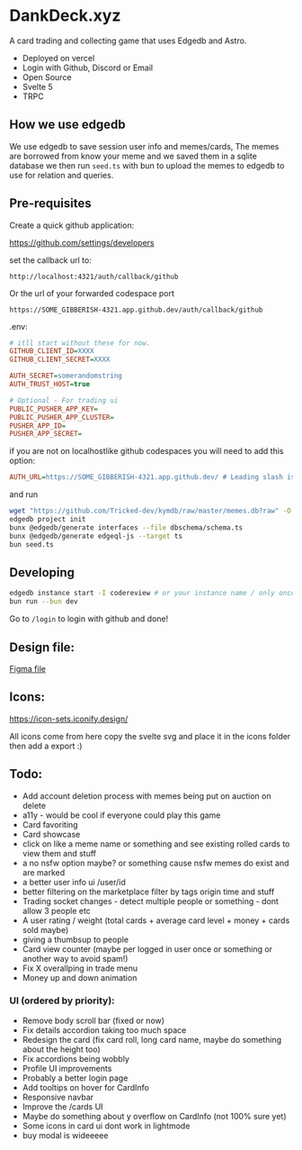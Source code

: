 # DankDeck.xyz

A card trading and collecting game that uses Edgedb and Astro.

- Deployed on vercel
- Login with Github, Discord or Email
- Open Source
- Svelte 5
- TRPC

## How we use edgedb

We use edgedb to save session user info and memes/cards, The memes are borrowed from know your meme and we saved them in a sqlite database we then run `seed.ts` with bun to upload the memes to edgedb to use for relation and queries.

## Pre-requisites

Create a quick github application:

<https://github.com/settings/developers>

set the callback url to:

`http://localhost:4321/auth/callback/github`

Or the url of your forwarded codespace port

`https://SOME_GIBBERISH-4321.app.github.dev/auth/callback/github`

.env:

```ini
# itll start without these for now.
GITHUB_CLIENT_ID=XXXX
GITHUB_CLIENT_SECRET=XXXX

AUTH_SECRET=somerandomstring
AUTH_TRUST_HOST=true

# Optional - For trading ui
PUBLIC_PUSHER_APP_KEY=
PUBLIC_PUSHER_APP_CLUSTER=
PUSHER_APP_ID=
PUSHER_APP_SECRET=
```

if you are not on localhostlike github codespaces you will need to add this option:

```ini
AUTH_URL=https://SOME_GIBBERISH-4321.app.github.dev/ # Leading slash is important
```

and run

```sh
wget "https://github.com/Tricked-dev/kymdb/raw/master/memes.db?raw" -O memes.db
edgedb project init
bunx @edgedb/generate interfaces --file dbschema/schema.ts
bunx @edgedb/generate edgeql-js --target ts
bun seed.ts
```

## Developing

```sh
edgedb instance start -I codereview # or your instance name / only once per session, takes a while
bun run --bun dev
```

Go to `/login` to login with github and done!

## Design file:

[Figma file](https://www.figma.com/file/Bt5NhBdOCrYtkybuHrXr32/Code-Review?type=design&mode=design&t=StK8x9t6zxXJdtnS-1)

## Icons:

<https://icon-sets.iconify.design/>

All icons come from here copy the svelte svg and place it in the icons folder then add a export :)

## Todo:

- Add account deletion process with memes being put on auction on delete
- a11y - would be cool if everyone could play this game
- Card favoriting
- Card showcase
- click on like a meme name or something and see existing rolled cards to view them and stuff
- a no nsfw option maybe? or something cause nsfw memes do exist and are marked
- a better user info ui /user/id
- better filtering on the marketplace filter by tags origin time and stuff
- Trading socket changes - detect multiple people or something - dont allow 3 people etc
- A user rating / weight (total cards + average card level + money + cards sold maybe)
- giving a thumbsup to people
- Card view counter (maybe per logged in user once or something or another way to avoid spam!)
- Fix X overallping in trade menu
- Money up and down animation

### UI (ordered by priority):

- Remove body scroll bar (fixed or now)
- Fix details accordion taking too much space
- Redesign the card (fix card roll, long card name, maybe do something about the height too)
- Fix accordions being wobbly
- Profile UI improvements
- Probably a better login page
- Add tooltips on hover for CardInfo
- Responsive navbar
- Improve the /cards UI
- Maybe do something about y overflow on CardInfo (not 100% sure yet)
- Some icons in card ui dont work in lightmode
- buy modal is wideeeee
